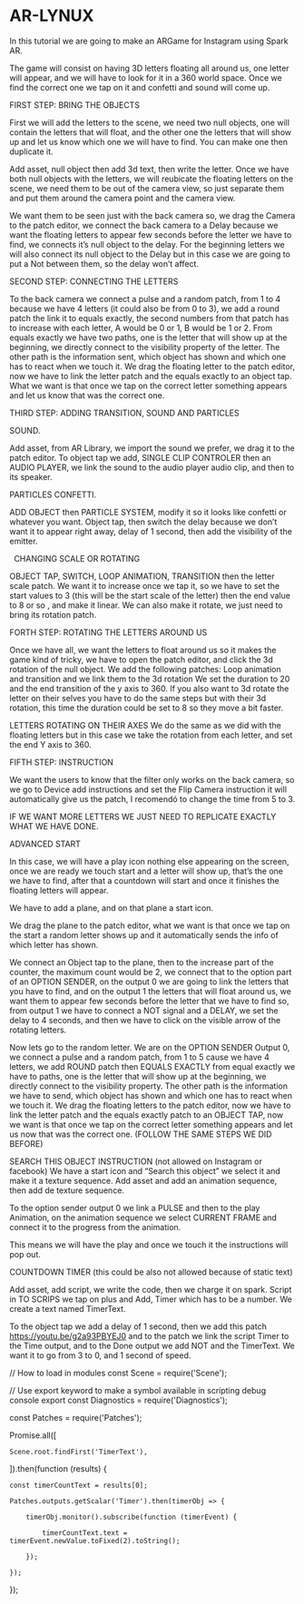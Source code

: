 # AR-LYNUX
In this tutorial we are going to make an ARGame for Instagram using Spark AR. 

The game will consist on having 3D letters floating all around us, one letter will appear, and we will have to look for it in a 360 world space. Once we find the correct one we tap on it and confetti and sound will come up.

FIRST STEP: BRING THE OBJECTS

First we will add the letters to the scene, we need two null objects, one will contain the letters that will float, and the other one the letters that will show up and let us know which one we will have to find. You can make one then duplicate it.

Add asset, null object then add 3d text, then write the letter. Once we have both null objects with the letters, we will reubicate the floating letters on the scene, we need them to be out of the camera view, so just separate them and put them around the camera point and the camera view. 

We want them to be seen just with the back camera so, we drag the Camera to the patch editor, we connect the back camera to a Delay because we want the floating letters to appear few seconds before the letter we have to find, we connects it’s null object to the delay. For the beginning letters we will also connect its null object to the Delay but in this case we are going to put a Not between them, so the delay won’t affect. 

SECOND STEP: CONNECTING THE LETTERS

To the back camera we connect a pulse and a random patch, from 1 to 4 because we have 4 letters (it could also be from 0 to 3), we add a round patch the link it to equals exactly, the second numbers from that patch has to increase with each letter, A would be 0 or 1, B would be 1 or 2. From equals exactly we have two paths, one is the letter that will show up at the beginning, we directly connect to the visibility property of the letter. The other path is the information sent, which object has shown and which one has to react when we touch it. We drag the floating letter to the patch editor, now we have to link the letter patch and the equals exactly to an object tap. What we want is that once we tap on the correct letter something appears and let us know that was the correct one.

THIRD STEP: ADDING TRANSITION, SOUND AND PARTICLES

SOUND.

Add asset, from AR Library, we import the sound we prefer, we drag it to the patch editor. To object tap we add, SINGLE CLIP CONTROLER then an AUDIO PLAYER, we link the sound to the audio player audio clip, and then to its speaker.  

PARTICLES CONFETTI.

ADD OBJECT then PARTICLE SYSTEM, modify it so it looks like confetti or whatever you want. Object tap, then switch the delay because we don’t want it to appear right away, delay of 1 second, then add the visibility of the emitter.

 
CHANGING SCALE OR ROTATING

OBJECT TAP, SWITCH, LOOP ANIMATION, TRANSITION then the letter scale patch. We want it to increase once we tap it, so we have to set the start values to 3 (this will be the start scale of the letter) then the end value to 8 or so ,  and make it linear. We can also make it rotate, we just need to bring its rotation patch. 


FORTH STEP: ROTATING THE LETTERS AROUND US

Once we have all, we want the letters to float around us so it makes the game kind of tricky, we have to open the patch editor, and click the 3d rotation of the null object. 
We add the following patches: Loop animation and transition and we link them to the 3d rotation
We set the duration to 20 and the end transition of the y axis to 360. 
If you also want to 3d rotate the letter on their selves you have to do the same steps but with their 3d rotation, this time the duration could be set to 8 so they move a bit faster.

LETTERS ROTATING ON THEIR AXES
We do the same as we did with the floating letters but in this case we take the rotation from each letter, and set the end Y axis to 360.

FIFTH STEP: INSTRUCTION

We want the users to know that the filter only works on the back camera, so we go to Device add instructions and set the Flip Camera instruction it will automatically give us the patch, I recomendó to change the time from 5 to 3.

IF WE WANT MORE LETTERS WE JUST NEED TO REPLICATE EXACTLY WHAT WE HAVE DONE. 


ADVANCED START

In this case, we will have a play icon nothing else appearing on the screen, once we are ready we touch start and a letter will show up, that’s the one we have to find, after that a countdown will start and once it finishes the floating letters will appear.

We have to add a plane, and on that plane a start icon. 

We drag the plane to the patch editor, what we want is that once we tap on the start a random letter shows up and it automatically sends the info of which letter has shown. 

We connect an Object tap to the plane, then to the  increase part of the counter, the maximum count would be 2, we connect that to the option part of an OPTION SENDER, on the output 0 we are going to link the letters that you have to find, and on the output 1 the letters that will float around us, we want them to appear few seconds before the letter that we have to find so,  from output 1 we have to connect a NOT signal and a DELAY, we set the delay to 4 seconds, and then we have to click on the visible arrow of the rotating letters.

Now lets go to the random letter. 
We are on the OPTION SENDER Output 0, we connect a pulse and a random patch, from 1 to 5 cause we have 4 letters, we add ROUND patch then EQUALS EXACTLY from equal exactly we have to paths, one is the letter that will show up at the beginning, we directly connect to the visibility property. The other path is the information we have to send, which object has shown and which one has to react when we touch it. We drag the floating letters to the patch editor, now we have to link the letter patch and the equals exactly patch to an OBJECT TAP, now we want is that once we tap on the correct letter something appears and let us now that was the correct one. (FOLLOW THE SAME STEPS WE DID BEFORE)


SEARCH THIS OBJECT INSTRUCTION (not allowed on Instagram or facebook)
We have a start icon and “Search this object” we select it and make it a texture sequence.  Add asset and add an animation sequence, then add de texture sequence. 

To the option sender output 0 we link a PULSE and then to the play Animation, on the animation sequence we select CURRENT FRAME and connect it to the progress from the animation. 

This means we will have the play and once we touch it the instructions will pop out.

COUNTDOWN TIMER (this could be also not allowed because of static text)

Add asset, add script, we write the code, then we charge it on spark. Script in TO SCRIPS we tap on plus and Add, Timer which has to be a number. We create a text named TimerText.

To the object tap we add a delay of 1 second, then we add this patch https://youtu.be/g2a93PBYEJ0 and to the patch we link the script Timer to the Time output, and to the Done output we add NOT and the TimerText. We want it to go from 3 to 0, and 1 second of speed.

// How to load in modules
const Scene = require('Scene');

// Use export keyword to make a symbol available in scripting debug console
export const Diagnostics = require('Diagnostics');

const Patches = require('Patches');


Promise.all([

    Scene.root.findFirst('TimerText'),

]).then(function (results) {

    const timerCountText = results[0];

    Patches.outputs.getScalar('Timer').then(timerObj => {

        timerObj.monitor().subscribe(function (timerEvent) {

            timerCountText.text = timerEvent.newValue.toFixed(2).toString();

        });

    });


});



